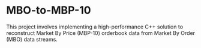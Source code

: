 # MBO-to-MBP-10
This project involves implementing a high-performance C++ solution to reconstruct Market By Price (MBP-10) orderbook data from Market By Order (MBO) data streams.
